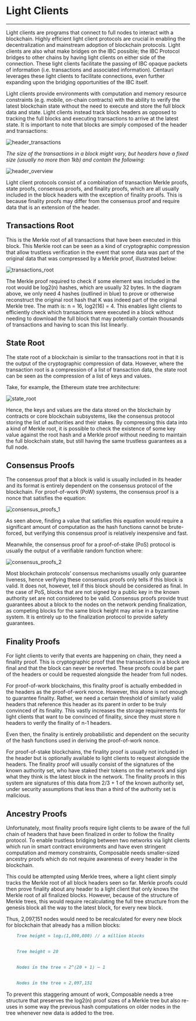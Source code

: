 # Light Clients

---

Light clients are programs that connect to full nodes to interact with a blockchain. Highly efficient light client protocols are crucial in enabling the decentralization and mainstream adoption of blockchain protocols. Light clients are also what make bridges on the IBC possible; the IBC Protocol bridges to other chains by having light clients on either side of the connection. These light clients facilitate the passing of IBC opaque packets of information (i.e. transactions and associated information). Centauri leverages these light clients to facilitate connections, even further expanding upon the bridging opportunities of the IBC itself.

Light clients provide environments with computation and memory resource constraints (e.g. mobile, on-chain contracts) with the ability to verify the latest blockchain state without the need to execute and store the full block data and state. Light clients instead track block headers as opposed to tracking the full blocks and executing transactions to arrive at the latest state. It is important to note that blocks are simply composed of the header and transactions:


![header_transactions](./header-transactions.png)


_The size of the transactions in a block might vary, but headers have a fixed size (usually no more than 1kb) and contain the following:_


![header_overview](./header-overview.png)


Light client protocols consist of a combination of transaction Merkle proofs, state proofs, consensus proofs, and finality proofs, which are all usually included in the block headers with the exception of finality proofs. This is because finality proofs may differ from the consensus proof and require data that is an extension of the header. 


## Transactions Root

This is the Merkle root of all transactions that have been executed in this block. This Merkle root can be seen as a kind of cryptographic compression that allow trustless verification in the event that some data was part of the original data that was compressed by a Merkle proof, illustrated below:


![transactions_root](./transactions-root.png)


The Merkle proof required to check if some element was included in the root would be log2(n) hashes, which are usually 32 bytes. In the diagram above, we only need 4 hashes (outlined in blue) to prove or otherwise reconstruct the original root hash that K was indeed part of the original Merkle tree. The math is: n = 16, log2(16) = 4. This enables light clients to efficiently check which transactions were executed in a block without needing to download the full block that may potentially contain thousands of transactions and having to scan this list linearly.


## State Root

The state root of a blockchain is similar to the transactions root in that it is the output of the cryptographic compression of data. However, where the transaction root is a compression of a list of transaction data, the state root can be seen as the compression of a list of keys and values.

Take, for example, the Ethereum state tree architecture:


![state_root](./state-root.png)


Hence, the keys and values are the data stored on the blockchain by contracts or core blockchain subsystems, like the consensus protocol storing the list of authorities and their stakes. By compressing this data into a kind of Merkle root, it is possible to check the existence of some key value against the root hash and a Merkle proof without needing to maintain the full blockchain state, but still having the same trustless guarantees as a full node.


## Consensus Proofs

The consensus proof that a block is valid is usually included in its header and its format is entirely dependent on the consensus protocol of the blockchain. For proof-of-work (PoW) systems, the consensus proof is a nonce that satisfies the equation:


![consensus_proofs_1](./consensus-proofs-1.png)


As seen above, finding a value that satisfies this equation would require a significant amount of computation as the hash functions cannot be brute-forced, but verifying this consensus proof is relatively inexpensive and fast.

Meanwhile, the consensus proof for a proof-of-stake (PoS) protocol is usually the output of a verifiable random function where:


![consensus_proofs_2](./consensus-proofs-1.png)


Most blockchain protocols’ consensus mechanisms usually only guarantee liveness, hence verifying these consensus proofs only tells if this block is valid. It does not, however, tell if this block should be considered as final. In the case of PoS, blocks that are not signed by a public key in the known authority set are not considered to be valid. Consensus proofs provide trust guarantees about a block to the nodes on the network pending finalization, as competing blocks for the same block height may arise in a byzantine system. It is entirely up to the finalization protocol to provide safety guarantees.


## Finality Proofs

For light clients to verify that events are happening on chain, they need a finality proof. This is cryptographic proof that the transactions in a block are final and that the block can never be reverted. These proofs could be part of the headers or could be requested alongside the header from full nodes.

For proof-of-work blockchains, this finality proof is actually embedded in the headers as the proof-of-work nonce. However, this alone is not enough to guarantee finality. Rather, we need a certain threshold of similarly valid headers that reference this header as its parent in order to be truly convinced of its finality. This vastly increases the storage requirements for light clients that want to be convinced of finality, since they must store n headers to verify the finality of n-1 headers.

Even then, the finality is entirely probabilistic and dependent on the security of the hash functions used in deriving the proof-of-work nonce.

For proof-of-stake blockchains, the finality proof is usually not included in the header but is optionally available to light clients to request alongside the headers. The finality proof will usually consist of the signatures of the known authority set, who have staked their tokens on the network and sign what they think is the latest block in the network. The finality proofs in this system are signatures of this data from 2/3 + 1 of the known authority set, under security assumptions that less than a third of the authority set is malicious.


## Ancestry Proofs

Unfortunately, most finality proofs require light clients to be aware of the full chain of headers that have been finalized in order to follow the finality protocol. To enable trustless bridging between two networks via light clients which run in smart contract environments and have even stringent computation and memory constraints, Composable needs smaller-sized ancestry proofs which do not require awareness of every header in the blockchain.

This could be attempted using Merkle trees, where a light client simply tracks the Merkle root of all block headers seen so far. Merkle proofs could then prove finality about any header to a light client that only knows the Merkle root of all finalized blocks. However, because of the structure of Merkle trees, this would require recalculating the full tree structure from the genesis block all the way to the latest block, for every new block.

Thus, 2,097,151 nodes would need to be recalculated for every new block for blockchain that already has a million blocks:

```markdown
    Tree height = log₂(1,000,000) // a million blocks


    Tree height = 20


    Nodes in the tree = 2^(20 + 1) — 1


    Nodes in the tree = 2,097,151
```

To prevent this staggering amount of work, Composable needs a tree structure that preserves the log2(n) proof sizes of a Merkle tree but also re-uses in some way the previous hash computations on older nodes in the tree whenever new data is added to the tree. 
